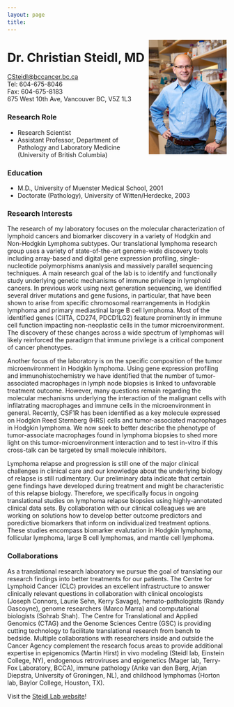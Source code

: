 ```yaml
---
layout: page
title:
---
```


<img align="right" src="/img/steidl.png">

# Dr. Christian Steidl, MD

<CSteidl@bccancer.bc.ca>  
Tel: 604-675-8046  
Fax: 604-675-8183  
675 West 10th Ave, Vancouver BC, V5Z 1L3


### Research Role

- Research Scientist
- Assistant Professor, Department of Pathology and Laboratory Medicine (University of British Columbia)


### Education

- M.D., University of Muenster Medical School, 2001
- Doctorate (Pathology), University of Witten/Herdecke, 2003


### Research Interests

The research of my laboratory focuses on the molecular characterization of lymphoid cancers and biomarker discovery in a variety of Hodgkin and Non-Hodgkin Lymphoma subtypes.  Our translational lymphoma research group uses a variety of state-of-the-art genome-wide discovery tools including array-based and digital gene expression profiling, single-nucleotide polymorphisms ananlysis and massively parallel sequencing techniques.  A main research goal of the lab is to identify and functionally study underlying genetic mechanisms of immune privilege in lymphoid cancers.  In previous work using next generation sequencing, we identified several driver mutations and gene fusions, in particular, that have been shown to arise from specific chromosomal rearrangements in Hodgkin lymphoma and primary mediastinal large B cell lymphoma.  Most of the identified genes (CIITA, CD274, PDCD1LG2) feature prominently in immune cell function impacting non-neoplastic cells in the tumor microenvironment.  The discovery of these changes across a wide spectrum of lymphomas will likely  reinforced the paradigm that immune privilege is a critical component of cancer phenotypes.

Another focus of the laboratory is on the specific composition of the tumor microenvironment in Hodgkin lymphoma.  Using gene expression profiling and immunohistochemistry we have identified that the number of tumor-associated macrophages in lymph node biopsies is linked to unfavorable treatment outcome.  However, many questions remain regarding the molecular mechanisms underlying the interaction of the malignant cells with infilatrating macrophages and immune cells in the microenvironment in general.  Recently, CSF1R has been identified as a key molecule expressed on Hodgkin Reed Sternberg (HRS) cells and tumor-associated macrophages in Hodgkin lymphoma.  We now seek to better describe the phenotype of tumor-associate macrophages found in lymphoma biopsies to shed more light on this tumor-microenvironment interaction and to test in-vitro if this cross-talk can be targeted by small molecule inhibitors.

Lymphoma relapse and progression is still one of the major clinical challenges in clinical care and our knowledge about the underlying biology of relapse is still rudimentary.  Our preliminary data indicate that certain gene findings have developed during treatment and might be characteristic of this relapse biology.  Therefore, we specifically focus in ongoing translational studies on lymphoma relapse biopsies using highly-annotated clinical data sets.  By collaboration with our clinical colleagues we are working on solutions how to develop better outcome predictors and poredictive biomarkers that inform on individualized treatment options.  These studies encompass biomarker evalutation in Hodgkin lymphoma, follicular lymphoma, large B cell lymphomas, and mantle cell lymphoma.


### Collaborations

As a translational research laboratory we pursue the goal of translating our research findings into better treatments for our patients.  The Centre for Lymphoid Cancer (CLC) provides an excellent infrastructure to answer clinically relevant questions in collaboration with clinical oncologists (Joseph Connors, Laurie Sehn, Kerry Savage), hemato-pathologists (Randy Gascoyne), genome researchers (Marco Marra) and computational biologists (Sohrab Shah).  The Centre for Translational and Applied Genomics (CTAG) and the Genome Sciences Centre (GSC) is providing cutting technology to facilitate translational research from bench to bedside.  Multiple collaborations with researchers inside and outside the Cancer Agency complement the research focus areas to provide additional expertise in epigenomics (Martin Hirst) in vivo modeling (Steidl lab, Einstein College, NY), endogenous retroviruses and epigenetics (Mager lab, Terry-Fox Laboratory, BCCA), immune pathology (Anke van den Berg, Arjan Diepstra, University of Groningen, NL), and childhood lymphomas (Horton lab, Baylor College, Houston, TX).


Visit the [Steidl Lab website](http://steidllab.med.ubc.ca/)!
